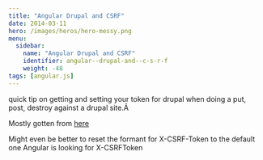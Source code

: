 ```yaml
---
title: "Angular Drupal and CSRF"
date: 2014-03-11
hero: /images/heros/hero-messy.png
menu:
  sidebar:
    name: "Angular Drupal and CSRF"
    identifier: angular--drupal-and--c-s-r-f
    weight: -48
tags: [angular.js]
---
```


<p>quick tip on getting and setting your token for drupal when doing a put, post, destroy against a drupal site.&Acirc;&nbsp;</p>

<p>Mostly gotten from <a href="http://angularjs-best-practices.blogspot.com/2013/07/angularjs-and-xsrfcsrf-cross-site.html" target="_blank">here</a></p>

<p>Might even be better to reset the formant for X-CSRF-Token to the default one Angular is looking for X-CSRFToken</p>

<p><script src="https://gist.github.com/alnutile/9484320.js"></script></p>
